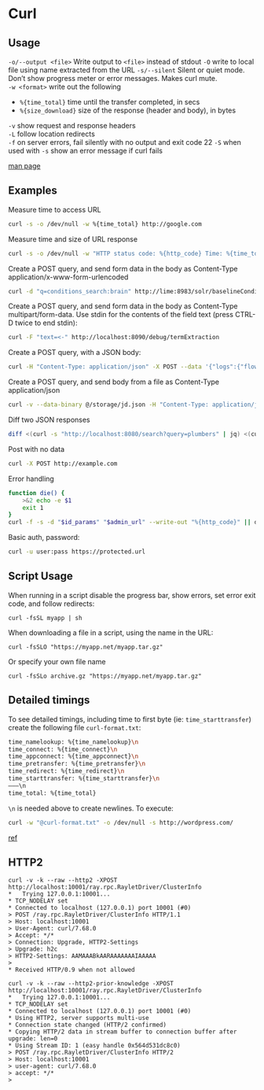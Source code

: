 # Curl

## Usage

`-o/--output <file>` Write output to `<file>` instead of stdout
`-O` write to local file using name extracted from the URL
`-s/--silent` Silent or quiet mode. Don’t show progress meter or error messages. Makes curl mute.  
`-w <format>` write out the following

- `%{time_total}` time until the transfer completed, in secs
- `%{size_download}` size of the response (header and body), in bytes

`-v` show request and response headers  
`-L` follow location redirects  
`-f` on server errors, fail silently with no output and exit code 22
`-S` when used with `-s` show an error message if curl fails

[man page](http://curl.haxx.se/docs/manpage.html)

## Examples

Measure time to access URL

```bash
curl -s -o /dev/null -w %{time_total} http://google.com
```

Measure time and size of URL response

```bash
curl -s -o /dev/null -w "HTTP status code: %{http_code} Time: %{time_total} Size: %{size_download}\n" http://google.com
```

Create a POST query, and send form data in the body as Content-Type application/x-www-form-urlencoded

```bash
curl -d "q=conditions_search:brain" http://lime:8983/solr/baselineConditions/select
```

Create a POST query, and send form data in the body as Content-Type multipart/form-data. Use stdin for the contents of the field text (press CTRL-D twice to end stdin):

```bash
curl -F "text=<-" http://localhost:8090/debug/termExtraction
```

Create a POST query, with a JSON body:

```bash
curl -H "Content-Type: application/json" -X POST --data '{"logs":{"flow_run_id":{"any_":["b6b2e565-8e4b-4e24-b415-0cde3810fdb4"]},"level":{"ge_":0}},"sort":"TIMESTAMP_ASC"}' -s "http://localhost:4200/api/logs/filter"
```

Create a POST query, and send body from a file as Content-Type application/json

```bash
curl -v --data-binary @/storage/jd.json -H "Content-Type: application/json" http://localhost:8080/predict
```

Diff two JSON responses

```bash
diff <(curl -s "http://localhost:8080/search?query=plumbers" | jq) <(curl -s "http://localhost:8090/search?query=plumbers" | jq)
```

Post with no data

```bash
curl -X POST http://example.com
```

Error handling

```bash
function die() {
    >&2 echo -e $1
    exit 1
}
curl -f -s -d "$id_params" "$admin_url" --write-out "%{http_code}" || die "$admin_url failed"
```

Basic auth, password:

```bash
curl -u user:pass https://protected.url
```

## Script Usage

When running in a script disable the progress bar, show errors, set error exit code, and follow redirects:

```
curl -fsSL myapp | sh
```

When downloading a file in a script, using the name in the URL:

```
curl -fsSLO "https://myapp.net/myapp.tar.gz"
```

Or specify your own file name

```
curl -fsSLo archive.gz "https://myapp.net/myapp.tar.gz"
```

## Detailed timings

To see detailed timings, including time to first byte (ie: `time_starttransfer`) create the following file `curl-format.txt`:

```bash
time_namelookup: %{time_namelookup}\n
time_connect: %{time_connect}\n
time_appconnect: %{time_appconnect}\n
time_pretransfer: %{time_pretransfer}\n
time_redirect: %{time_redirect}\n
time_starttransfer: %{time_starttransfer}\n
———\n
time_total: %{time_total}
```

`\n` is needed above to create newlines. To execute:

```bash
curl -w "@curl-format.txt" -o /dev/null -s http://wordpress.com/
```

[ref](https://josephscott.org/archives/2011/10/timing-details-with-curl/)

## HTTP2

```
curl -v -k --raw --http2 -XPOST http://localhost:10001/ray.rpc.RayletDriver/ClusterInfo
*   Trying 127.0.0.1:10001...
* TCP_NODELAY set
* Connected to localhost (127.0.0.1) port 10001 (#0)
> POST /ray.rpc.RayletDriver/ClusterInfo HTTP/1.1
> Host: localhost:10001
> User-Agent: curl/7.68.0
> Accept: */*
> Connection: Upgrade, HTTP2-Settings
> Upgrade: h2c
> HTTP2-Settings: AAMAAABkAARAAAAAAAIAAAAA
> 
* Received HTTP/0.9 when not allowed
```

```
curl -v -k --raw --http2-prior-knowledge -XPOST http://localhost:10001/ray.rpc.RayletDriver/ClusterInfo
*   Trying 127.0.0.1:10001...
* TCP_NODELAY set
* Connected to localhost (127.0.0.1) port 10001 (#0)
* Using HTTP2, server supports multi-use
* Connection state changed (HTTP/2 confirmed)
* Copying HTTP/2 data in stream buffer to connection buffer after upgrade: len=0
* Using Stream ID: 1 (easy handle 0x564d531dc8c0)
> POST /ray.rpc.RayletDriver/ClusterInfo HTTP/2
> Host: localhost:10001
> user-agent: curl/7.68.0
> accept: */*
> 
```
